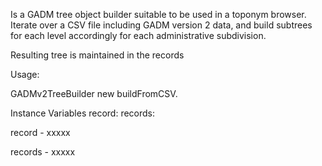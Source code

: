Is a GADM tree object builder suitable to be used in a toponym browser. Iterate over a CSV file including GADM version 2 data, and build subtrees for each level accordingly for each administrative subdivision.

Resulting tree is maintained in the records <Dictionary>

Usage:

GADMv2TreeBuilder new buildFromCSV.

Instance Variables
	record:		<Object>
	records:		<Dictionary>

record
	- xxxxx

records
	- xxxxx
